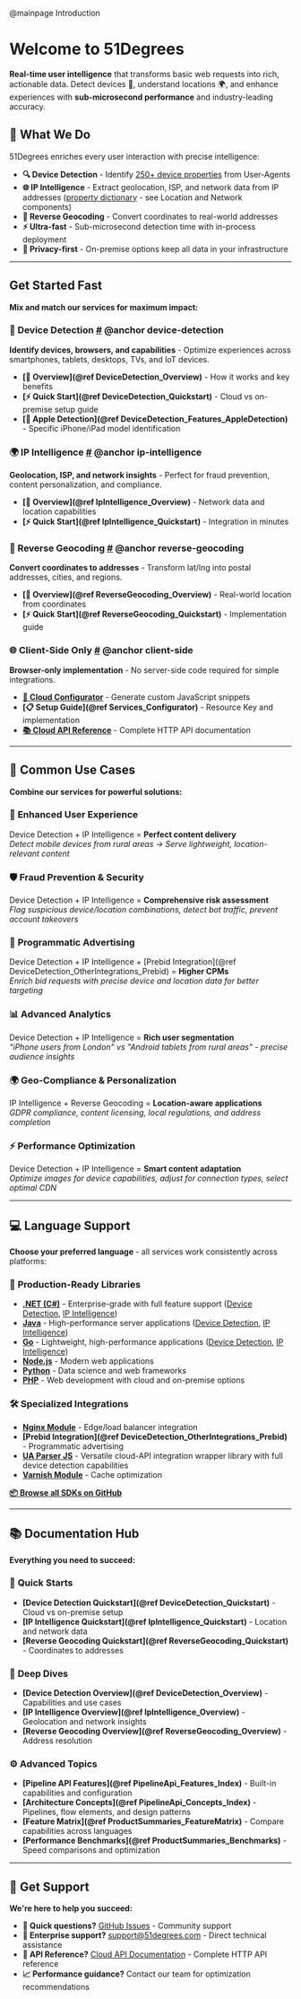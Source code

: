 @mainpage Introduction

# Welcome to 51Degrees

**Real-time user intelligence** that transforms basic web requests into rich, actionable data. Detect devices 📱, understand locations 🌍, and enhance experiences with **sub-microsecond performance** and industry-leading accuracy.

## 🚀 What We Do

51Degrees enriches every user interaction with precise intelligence:

- **🔍 Device Detection** - Identify [250+ device properties](https://51degrees.com/developers/property-dictionary) from User-Agents
- **🌐 IP Intelligence** - Extract geolocation, ISP, and network data from IP addresses ([property dictionary](https://51degrees.com/developers/property-dictionary) - see Location and Network components)  
- **📍 Reverse Geocoding** - Convert coordinates to real-world addresses
- **⚡ Ultra-fast** - Sub-microsecond detection time with in-process deployment
- **🎯 Privacy-first** - On-premise options keep all data in your infrastructure

---

## Get Started Fast

**Mix and match our services for maximum impact:**

### 📱 Device Detection <a href="#device-detection">#</a> @anchor device-detection
**Identify devices, browsers, and capabilities** - Optimize experiences across smartphones, tablets, desktops, TVs, and IoT devices.

- **[📖 Overview](@ref DeviceDetection_Overview)** - How it works and key benefits  
- **[⚡ Quick Start](@ref DeviceDetection_Quickstart)** - Cloud vs on-premise setup guide
- **[🍎 Apple Detection](@ref DeviceDetection_Features_AppleDetection)** - Specific iPhone/iPad model identification

### 🌍 IP Intelligence <a href="#ip-intelligence">#</a> @anchor ip-intelligence  
**Geolocation, ISP, and network insights** - Perfect for fraud prevention, content personalization, and compliance.

- **[📖 Overview](@ref IpIntelligence_Overview)** - Network data and location capabilities
- **[⚡ Quick Start](@ref IpIntelligence_Quickstart)** - Integration in minutes

### 📍 Reverse Geocoding <a href="#reverse-geocoding">#</a> @anchor reverse-geocoding
**Convert coordinates to addresses** - Transform lat/lng into postal addresses, cities, and regions.

- **[📖 Overview](@ref ReverseGeocoding_Overview)** - Real-world location from coordinates  
- **[⚡ Quick Start](@ref ReverseGeocoding_Quickstart)** - Implementation guide

### 🌐 Client-Side Only <a href="#client-side">#</a> @anchor client-side
**Browser-only implementation** - No server-side code required for simple integrations.

- **[🔧 Cloud Configurator](https://configure.51degrees.com/)** - Generate custom JavaScript snippets
- **[📋 Setup Guide](@ref Services_Configurator)** - Resource Key and implementation
- **[📚 Cloud API Reference](https://cloud.51degrees.com/api-docs/index.html)** - Complete HTTP API documentation

---

## 🎯 Common Use Cases

**Combine our services for powerful solutions:**

### 🎨 **Enhanced User Experience**
Device Detection + IP Intelligence = **Perfect content delivery**  
*Detect mobile devices from rural areas → Serve lightweight, location-relevant content*

### 🛡️ **Fraud Prevention & Security** 
Device Detection + IP Intelligence = **Comprehensive risk assessment**  
*Flag suspicious device/location combinations, detect bot traffic, prevent account takeovers*

### 🎯 **Programmatic Advertising**
Device Detection + IP Intelligence + [Prebid Integration](@ref DeviceDetection_OtherIntegrations_Prebid) = **Higher CPMs**  
*Enrich bid requests with precise device and location data for better targeting*

### 📊 **Advanced Analytics** 
Device Detection + IP Intelligence = **Rich user segmentation**  
*"iPhone users from London" vs "Android tablets from rural areas" - precise audience insights*

### 🌍 **Geo-Compliance & Personalization**
IP Intelligence + Reverse Geocoding = **Location-aware applications**  
*GDPR compliance, content licensing, local regulations, and address completion*

### ⚡ **Performance Optimization**
Device Detection + IP Intelligence = **Smart content adaptation**  
*Optimize images for device capabilities, adjust for connection types, select optimal CDN*

---

## 💻 Language Support

**Choose your preferred language** - all services work consistently across platforms:

### 🚀 **Production-Ready Libraries**
- **[.NET (C#)](https://github.com/51Degrees/device-detection-dotnet)** - Enterprise-grade with full feature support ([Device Detection](https://github.com/51Degrees/device-detection-dotnet), [IP Intelligence](https://github.com/51Degrees/ip-intelligence-dotnet))
- **[Java](https://github.com/51Degrees/device-detection-java)** - High-performance server applications ([Device Detection](https://github.com/51Degrees/device-detection-java), [IP Intelligence](https://github.com/51Degrees/ip-intelligence-java))  
- **[Go](https://github.com/51Degrees/device-detection-go)** - Lightweight, high-performance applications ([Device Detection](https://github.com/51Degrees/device-detection-go), [IP Intelligence](https://github.com/51Degrees/ip-intelligence-go))
- **[Node.js](https://github.com/51Degrees/device-detection-node)** - Modern web applications
- **[Python](https://github.com/51Degrees/device-detection-python)** - Data science and web frameworks
- **[PHP](https://github.com/51Degrees/device-detection-php)** - Web development with cloud and on-premise options

### 🛠️ **Specialized Integrations**
- **[Nginx Module](https://github.com/51Degrees/device-detection-nginx)** - Edge/load balancer integration
- **[Prebid Integration](@ref DeviceDetection_OtherIntegrations_Prebid)** - Programmatic advertising
- **[UA Parser JS](https://github.com/51Degrees/ua-parser-js)** - Versatile cloud-API integration wrapper library with full device detection capabilities
- **[Varnish Module](https://github.com/51Degrees/device-detection-varnish)** - Cache optimization

**[📦 Browse all SDKs on GitHub](https://github.com/51Degrees/)**

---

## 📚 Documentation Hub

**Everything you need to succeed:**

### 🚀 **Quick Starts**
- **[Device Detection Quickstart](@ref DeviceDetection_Quickstart)** - Cloud vs on-premise setup
- **[IP Intelligence Quickstart](@ref IpIntelligence_Quickstart)** - Location and network data
- **[Reverse Geocoding Quickstart](@ref ReverseGeocoding_Quickstart)** - Coordinates to addresses

### 📖 **Deep Dives**  
- **[Device Detection Overview](@ref DeviceDetection_Overview)** - Capabilities and use cases
- **[IP Intelligence Overview](@ref IpIntelligence_Overview)** - Geolocation and network insights
- **[Reverse Geocoding Overview](@ref ReverseGeocoding_Overview)** - Address resolution

### ⚙️ **Advanced Topics**
- **[Pipeline API Features](@ref PipelineApi_Features_Index)** - Built-in capabilities and configuration
- **[Architecture Concepts](@ref PipelineApi_Concepts_Index)** - Pipelines, flow elements, and design patterns
- **[Feature Matrix](@ref ProductSummaries_FeatureMatrix)** - Compare capabilities across languages
- **[Performance Benchmarks](@ref ProductSummaries_Benchmarks)** - Speed comparisons and optimization

---

## 💬 Get Support

**We're here to help you succeed:**

- **🚀 Quick questions?** [GitHub Issues](https://github.com/51Degrees/) - Community support
- **📧 Enterprise support?** [support@51degrees.com](mailto:support@51degrees.com) - Direct technical assistance  
- **📝 API Reference?** [Cloud API Documentation](https://cloud.51degrees.com/api-docs/index.html) - Complete HTTP API reference
- **📈 Performance guidance?** Contact our team for optimization recommendations
